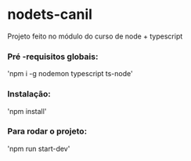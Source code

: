 # nodets-canil
Projeto feito no módulo do curso de node + typescript

### Pré -requisitos globais:
'npm i -g nodemon typescript ts-node'

### Instalação:
'npm install'

### Para rodar o projeto:
'npm run start-dev'
